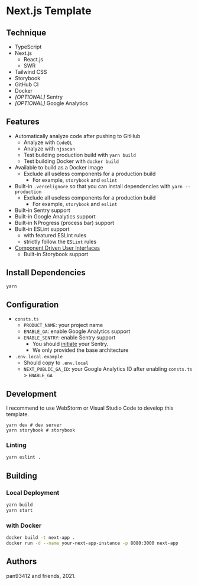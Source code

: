# Next.js Template

## Technique

- TypeScript
- Next.js
  - React.js
  - SWR
- Tailwind CSS
- Storybook
- GitHub CI
- Docker
- *[OPTIONAL]* Sentry
- *[OPTIONAL]* Google Analytics

## Features

- Automatically analyze code after pushing to GitHub
  - Analyze with `CodeQL`
  - Analyze with `njsscan`
  - Test building production build with `yarn build`
  - Test building Docker with `docker build`
- Available to build as a Docker image
  - Exclude all useless components for a production build
    - For example, `storybook` and `eslint`
- Built-in `.vercelignore` so that you can install dependencies with `yarn --production`
  - Exclude all useless components for a production build
    - For example, `storybook` and `eslint`
- Built-in Sentry support
- Built-in Google Analytics support
- Built-in NProgress (process bar) support
- Built-in ESLint support
  - with featured ESLint rules
  - strictly follow the `ESLint` rules
- [Component Driven User Interfaces](https://www.componentdriven.org)
  - Built-in Storybook support

## Install Dependencies

```bash
yarn
```

## Configuration

- `consts.ts`
  - `PRODUCT_NAME`: your project name
  - `ENABLE_GA`: enable Google Analytics support
  - `ENABLE_SENTRY`: enable Sentry support
    - You should [initiate](https://docs.sentry.io/platforms/javascript/guides/nextjs/) your Sentry.
    - We only provided the base architecture
- `.env.local.example`
  - Should copy to `.env.local`
  - `NEXT_PUBLIC_GA_ID`: your Google Analytics ID after enabling `consts.ts` > `ENABLE_GA`

## Development

I recommend to use WebStorm or Visual Studio Code to develop this template.

```
yarn dev # dev server
yarn storybook # storybook
```

### Linting

```bash
yarn eslint .
```

## Building

### Local Deployment

```bash
yarn build
yarn start
```

### with Docker

```bash
docker build -t next-app .
docker run -d --name your-next-app-instance -p 8080:3000 next-app
```

## Authors

pan93412 and friends, 2021.
